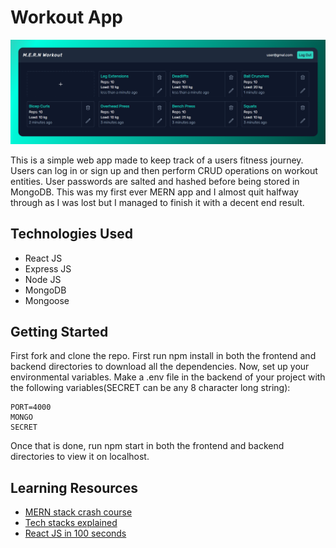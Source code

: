 # Workout App

![hero](https://github.com/anav5704/Workout-App-MERN/blob/main/Frontend/docs/workout-mern.png)

This is a simple web app made to keep track of a users fitness journey. Users can log in or sign up and then perform CRUD operations on workout entities. User passwords are salted and hashed before being stored in MongoDB. This was my first ever MERN app and I almost quit halfway through as I was lost but I managed to finish it with a decent end result.

## Technologies Used
- React JS
- Express JS
- Node JS
- MongoDB
- Mongoose

## Getting Started

First fork and clone the repo. First run npm install in both the frontend and backend directories to download all the dependencies. Now, set up your environmental variables. Make a .env file in the backend of your project with the following variables(SECRET can be any 8 character long string):

```
PORT=4000
MONGO
SECRET
```

Once that is done, run npm start in both the frontend and backend directories to view it on localhost.

## Learning Resources

- [MERN stack crash course](https://www.youtube.com/watch?v=98BzS5Oz5E4&list=PL4cUxeGkcC9iJ_KkrkBZWZRHVwnzLIoUE)
- [Tech stacks explained](https://www.youtube.com/watch?v=Sxxw3qtb3_g)
- [React JS in 100 seconds](https://www.youtube.com/watch?v=Tn6-PIqc4UM)
